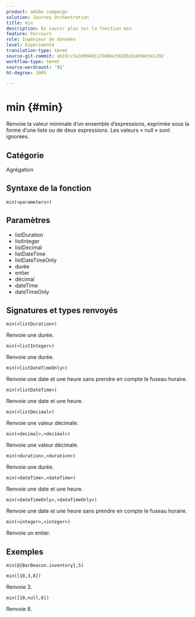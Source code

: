 ```yaml
---
product: adobe campaign
solution: Journey Orchestration
title: min
description: En savoir plus sur la fonction min
feature: Parcours
role: Ingénieur de données
level: Expérimenté
translation-type: tm+mt
source-git-commit: ab19cc5a3d998d1178984c5028b1ba650d3e1292
workflow-type: tm+mt
source-wordcount: '92'
ht-degree: 100%

---
```



# min {#min}

Renvoie la valeur minimale d’un ensemble d’expressions, exprimée sous la forme d’une liste ou de deux expressions. Les valeurs « null » sont ignorées.

## Catégorie

Agrégation

## Syntaxe de la fonction

`min(<parameters>)`

## Paramètres

* listDuration
* listInteger
* listDecimal
* listDateTime
* listDateTimeOnly
* durée
* entier
* décimal
* dateTime
* dateTimeOnly

## Signatures et types renvoyés

`min(<listDuration>)`

Renvoie une durée.

`min(<listInteger>)`

Renvoie une durée.

`min(<listDateTimeOnly>)`

Renvoie une date et une heure sans prendre en compte le fuseau horaire.

`min(<listDateTime>)`

Renvoie une date et une heure.

`min(<listDecimal>)`

Renvoie une valeur décimale.

`min(<decimal>,<decimal>)`

Renvoie une valeur décimale.

`min(<duration>,<duration>)`

Renvoie une durée.

`min(<dateTime>,<dateTime>)`

Renvoie une date et une heure.

`min(<dateTimeOnly>,<dateTimeOnly>)`

Renvoie une date et une heure sans prendre en compte le fuseau horaire.

`min(<integer>,<integer>)`

Renvoie un entier.

## Exemples

`min(@{BarBeacon.inventory},5)`

`min([10,3,8])`

Renvoie 3.

`min([10,null,8])`

Renvoie 8.
